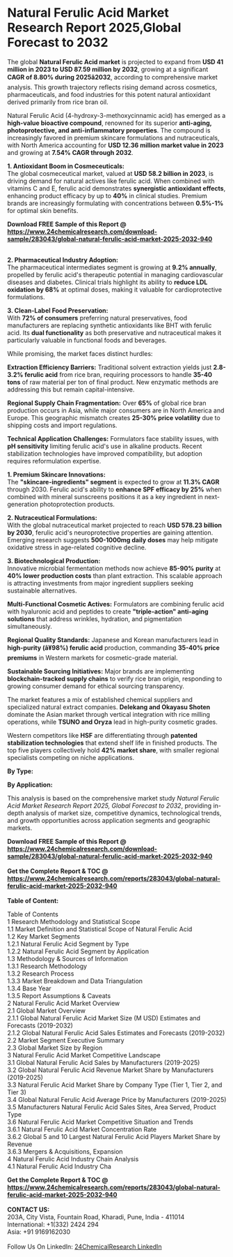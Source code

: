 <h1>Natural Ferulic Acid Market Research Report 2025,Global Forecast to 2032</h1><p>The global <strong>Natural Ferulic Acid market</strong> is projected to expand from <strong>USD 41 million in 2023 to USD 87.59 million by 2032</strong>, growing at a significant <strong>CAGR of 8.80% during 2025â2032</strong>, according to comprehensive market analysis. This growth trajectory reflects rising demand across cosmetics, pharmaceuticals, and food industries for this potent natural antioxidant derived primarily from rice bran oil.</p><p>Natural Ferulic Acid (4-hydroxy-3-methoxycinnamic acid) has emerged as a <strong>high-value bioactive compound</strong>, renowned for its superior <strong>anti-aging, photoprotective, and anti-inflammatory properties</strong>. The compound is increasingly favored in premium skincare formulations and nutraceuticals, with North America accounting for <strong>USD 12.36 million market value in 2023</strong> and growing at <strong>7.54% CAGR through 2032</strong>.</p><p><strong>1. Antioxidant Boom in Cosmeceuticals:</strong><br>
The global cosmeceutical market, valued at <strong>USD 58.2 billion in 2023</strong>, is driving demand for natural actives like ferulic acid. When combined with vitamins C and E, ferulic acid demonstrates <strong>synergistic antioxidant effects</strong>, enhancing product efficacy by up to <strong>40%</strong> in clinical studies. Premium brands are increasingly formulating with concentrations between <strong>0.5%-1%</strong> for optimal skin benefits.</p><div><b>Download FREE Sample of this Report @ 
            <a href="https://www.24chemicalresearch.com/download-sample/283043/global-natural-ferulic-acid-market-2025-2032-940">
            https://www.24chemicalresearch.com/download-sample/283043/global-natural-ferulic-acid-market-2025-2032-940</a></b></div><br><p><strong>2. Pharmaceutical Industry Adoption:</strong><br>
The pharmaceutical intermediates segment is growing at <strong>9.2% annually</strong>, propelled by ferulic acid's therapeutic potential in managing cardiovascular diseases and diabetes. Clinical trials highlight its ability to <strong>reduce LDL oxidation by 68%</strong> at optimal doses, making it valuable for cardioprotective formulations.</p><p><strong>3. Clean-Label Food Preservation:</strong><br>
With <strong>72% of consumers</strong> preferring natural preservatives, food manufacturers are replacing synthetic antioxidants like BHT with ferulic acid. Its <strong>dual functionality</strong> as both preservative and nutraceutical makes it particularly valuable in functional foods and beverages.</p><p>While promising, the market faces distinct hurdles:</p><p><strong>Extraction Efficiency Barriers:</strong> Traditional solvent extraction yields just <strong>2.8-3.2% ferulic acid</strong> from rice bran, requiring processors to handle <strong>35-40 tons</strong> of raw material per ton of final product. New enzymatic methods are addressing this but remain capital-intensive.</p><p><strong>Regional Supply Chain Fragmentation:</strong> Over <strong>65%</strong> of global rice bran production occurs in Asia, while major consumers are in North America and Europe. This geographic mismatch creates <strong>25-30% price volatility</strong> due to shipping costs and import regulations.</p><p><strong>Technical Application Challenges:</strong> Formulators face stability issues, with <strong>pH sensitivity</strong> limiting ferulic acid's use in alkaline products. Recent stabilization technologies have improved compatibility, but adoption requires reformulation expertise.</p><p><strong>1. Premium Skincare Innovations:</strong><br>
The <strong>"skincare-ingredients" segment</strong> is expected to grow at <strong>11.3% CAGR</strong> through 2030. Ferulic acid's ability to <strong>enhance SPF efficacy by 25%</strong> when combined with mineral sunscreens positions it as a key ingredient in next-generation photoprotection products.</p><p><strong>2. Nutraceutical Formulations:</strong><br>
With the global nutraceutical market projected to reach <strong>USD 578.23 billion by 2030</strong>, ferulic acid's neuroprotective properties are gaining attention. Emerging research suggests <strong>500-1000mg daily doses</strong> may help mitigate oxidative stress in age-related cognitive decline.</p><p><strong>3. Biotechnological Production:</strong><br>
Innovative microbial fermentation methods now achieve <strong>85-90% purity</strong> at <strong>40% lower production costs</strong> than plant extraction. This scalable approach is attracting investments from major ingredient suppliers seeking sustainable alternatives.</p><p><strong>Multi-Functional Cosmetic Actives:</strong> Formulators are combining ferulic acid with hyaluronic acid and peptides to create <strong>"triple-action" anti-aging solutions</strong> that address wrinkles, hydration, and pigmentation simultaneously.</p><p><strong>Regional Quality Standards:</strong> Japanese and Korean manufacturers lead in <strong>high-purity (â¥98%) ferulic acid</strong> production, commanding <strong>35-40% price premiums</strong> in Western markets for cosmetic-grade material.</p><p><strong>Sustainable Sourcing Initiatives:</strong> Major brands are implementing <strong>blockchain-tracked supply chains</strong> to verify rice bran origin, responding to growing consumer demand for ethical sourcing transparency.</p><p>The market features a mix of established chemical suppliers and specialized natural extract companies. <strong>Delekang and Okayasu Shoten</strong> dominate the Asian market through vertical integration with rice milling operations, while <strong>TSUNO and Oryza</strong> lead in high-purity cosmetic grades.</p><p>Western competitors like <strong>HSF</strong> are differentiating through <strong>patented stabilization technologies</strong> that extend shelf life in finished products. The top five players collectively hold <strong>42% market share</strong>, with smaller regional specialists competing on niche applications.</p><p><strong>By Type:</strong></p><p><strong>By Application:</strong></p><p>This analysis is based on the comprehensive market study <em>Natural Ferulic Acid Market Research Report 2025, Global Forecast to 2032</em>, providing in-depth analysis of market size, competitive dynamics, technological trends, and growth opportunities across application segments and geographic markets.</p><div><b>Download FREE Sample of this Report @ 
            <a href="https://www.24chemicalresearch.com/download-sample/283043/global-natural-ferulic-acid-market-2025-2032-940">
            https://www.24chemicalresearch.com/download-sample/283043/global-natural-ferulic-acid-market-2025-2032-940</a></b></div><br><div><b>Get the Complete Report & TOC @ 
            <a href="https://www.24chemicalresearch.com/reports/283043/global-natural-ferulic-acid-market-2025-2032-940">
            https://www.24chemicalresearch.com/reports/283043/global-natural-ferulic-acid-market-2025-2032-940</a></b></div><br>
            <b>Table of Content:</b><p>Table of Contents<br />
1 Research Methodology and Statistical Scope<br />
1.1 Market Definition and Statistical Scope of Natural Ferulic Acid<br />
1.2 Key Market Segments<br />
1.2.1 Natural Ferulic Acid Segment by Type<br />
1.2.2 Natural Ferulic Acid Segment by Application<br />
1.3 Methodology & Sources of Information<br />
1.3.1 Research Methodology<br />
1.3.2 Research Process<br />
1.3.3 Market Breakdown and Data Triangulation<br />
1.3.4 Base Year<br />
1.3.5 Report Assumptions & Caveats<br />
2 Natural Ferulic Acid Market Overview<br />
2.1 Global Market Overview<br />
2.1.1 Global Natural Ferulic Acid Market Size (M USD) Estimates and Forecasts (2019-2032)<br />
2.1.2 Global Natural Ferulic Acid Sales Estimates and Forecasts (2019-2032)<br />
2.2 Market Segment Executive Summary<br />
2.3 Global Market Size by Region<br />
3 Natural Ferulic Acid Market Competitive Landscape<br />
3.1 Global Natural Ferulic Acid Sales by Manufacturers (2019-2025)<br />
3.2 Global Natural Ferulic Acid Revenue Market Share by Manufacturers (2019-2025)<br />
3.3 Natural Ferulic Acid Market Share by Company Type (Tier 1, Tier 2, and Tier 3)<br />
3.4 Global Natural Ferulic Acid Average Price by Manufacturers (2019-2025)<br />
3.5 Manufacturers Natural Ferulic Acid Sales Sites, Area Served, Product Type<br />
3.6 Natural Ferulic Acid Market Competitive Situation and Trends<br />
3.6.1 Natural Ferulic Acid Market Concentration Rate<br />
3.6.2 Global 5 and 10 Largest Natural Ferulic Acid Players Market Share by Revenue<br />
3.6.3 Mergers & Acquisitions, Expansion<br />
4 Natural Ferulic Acid Industry Chain Analysis<br />
4.1 Natural Ferulic Acid Industry Cha</p><div><b>Get the Complete Report & TOC @ 
            <a href="https://www.24chemicalresearch.com/reports/283043/global-natural-ferulic-acid-market-2025-2032-940">
            https://www.24chemicalresearch.com/reports/283043/global-natural-ferulic-acid-market-2025-2032-940</a></b></div><br><b>CONTACT US:</b><br>
            203A, City Vista, Fountain Road, Kharadi, Pune, India - 411014<br>
            International: +1(332) 2424 294<br>
            Asia: +91 9169162030 <br><br>
            Follow Us On LinkedIn: <a href="https://www.linkedin.com/company/24chemicalresearch/">24ChemicalResearch LinkedIn</a>